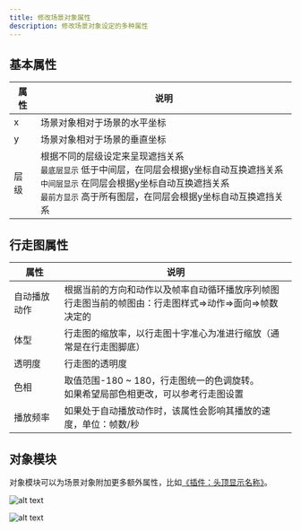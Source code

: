 ```yaml
---
title: 修改场景对象属性
description: 修改场景对象设定的多种属性
---
```


## 基本属性

| 属性 | 说明                                                                                                                                                                                                             |
| ---- | ---------------------------------------------------------------------------------------------------------------------------------------------------------------------------------------------------------------- |
| x    | 场景对象相对于场景的水平坐标                                                                                                                                                                                     |
| y    | 场景对象相对于场景的垂直坐标                                                                                                                                                                                     |
| 层级 | 根据不同的层级设定来呈现遮挡关系<br>`最底层显示` 低于中间层，在同层会根据y坐标自动互换遮挡关系<br>`中间层显示` 在同层会根据y坐标自动互换遮挡关系<br>`最前方显示` 高于所有图层，在同层会根据y坐标自动互换遮挡关系 |

## 行走图属性

| 属性         | 说明                                                                                                        |
| ------------ | ----------------------------------------------------------------------------------------------------------- |
| 自动播放动作 | 根据当前的方向和动作以及帧率自动循环播放序列帧图<br>行走图当前的帧图由：行走图样式=>动作=>面向=>帧数 决定的 |
| 体型         | 行走图的缩放率，以行走图十字准心为准进行缩放（通常是在行走图脚底）                                          |
| 透明度       | 行走图的透明度                                                                                              |
| 色相         | 取值范围-180 ~ 180，行走图统一的色调旋转。<br>如果希望局部色相更改，可以参考行走图设置                      |
| 播放频率     | 如果处于自动播放动作时，该属性会影响其播放的速度，单位：帧数/秒                                             |

## 对象模块

对象模块可以为场景对象附加更多额外属性，比如[《插件：头顶显示名称》](https://www.gamecreator.com.cn/plug/det/85)。

![alt text](https://assbak.gcw.wiki/gcw/image/zh_hans/getting-started/8.sceneobject/4.modifymoduleattributes/image.png)

![alt text](https://assbak.gcw.wiki/gcw/image/zh_hans/getting-started/8.sceneobject/4.modifymoduleattributes/image-1.png)